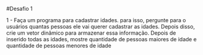 #Desafio 1

1 - Faça um programa  para cadastrar idades. para isso,  pergunte para o usuários quantas pessoas ele vai querer cadastrar as idades. Depois disso, crie um vetor dinâmico para armazenar essa informação. Depois de inserido todas as idades, mostre quantidade de pessoas maiores de idade e quantidade de pessoas menores de idade
